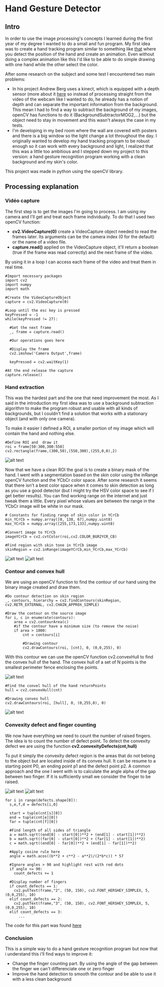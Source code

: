 # Hand Gesture Detector

## Intro

 In order to use the image processing's concepts I learned during the first year of my degree I wanted to do a small and fun program. My first idea was to create a hand tracking program similar to something like [that](https://vimeo.com/18103562) where you detect the position of the hand and create an animation. Even without doing a complex animation like this I'd like to be able to do simple drawing with one hand while the other select the color.

After some research on the subject and some test I encountered two main problems:

- In his project Andrew Berg uses a kinect, which is equipped with a depth sensor (more about it [here](https://www.youtube.com/watch?v=uq9SEJxZiUg) so instead of processing straight from the video of the webcam like I wanted to do, he already has a notion of depth and can separate the important information from the background. This mean I had to find a way to subtract the background of my images, openCV has functions to do it (BackgroundSubtractorMOG2,...) but the object need to stay in movement and this wasn't always the case in my tests.
- I'm developing in my bed room where the wall are covered with posters and there is a big window so the light change a lot throughout the day. I originally wanted to develop my hand tracking program to be robust enough so it can work with every background and light, I realized that this was a little too ambitious and I stepped down my project to this version: a hand gesture recognition program working with a clean background and my skin's color.

This project was made in python using the openCV library.

## Processing explanation

### Vidéo capture



The first step is to get the images I'm going to process. I am using my camera and I'll get and treat each frame individually. To do that I used two openCV function:

- **cv2.VideoCapture(0)** create a VideoCapture object needed to read the frames later. Its arguments can be the camera index (0 for the default) or the name of a video file.
- **capture.read()** applied on the VideoCapture object, it'll return a boolean (true if the frame was read correctly) and the next frame of the video.

By using it in a loop I can access each frame of the video and treat them in real time. 

```
#Import necessary packages
import cv2
import numpy
import math

#Create the VideoCaptureObject
capture = cv2.VideoCapture(0)

#Loop until the esc key is pressed
keyPressed = -1
while(keyPressed != 27):

  #Get the next frame
  _, frame = capture.read()

  #Our operations goes here

  #Display the frame
  cv2.imshow('Camera Output',frame)

  keyPressed = cv2.waitKey(1)

#At the end release the capture
capture.release()
```

### Hand extraction

 This was the hardest part and the one that need improvement the most. As I said in the introduction my first idea was to use a background subtraction algorithm to make the program robust and usable with all kinds of backgrounds, but I couldn't find a solution that works with a stationary object (and with only one camera).

To make it easier I defined a ROI, a smaller portion of my image which will contain the hand and nothing else. 

```
#Define ROI and  draw it
roi = frame[50:300,300:550]
cv2.rectangle(frame,(300,50),(550,300),(255,0,0),2)
```

![alt text](https://raw.githubusercontent.com/Aelly/Image-processing/master/ImageDoc/HandGesture_1.jpg)

Now that we have a clean ROI the goal is to create a binary mask of the hand. I went with a segmentation based on the skin color using the inRange openCV function and the YCbCr color space. After some research it seems that there isn't a best color space when it comes to skin detection as long as you use a good detector (but I might try the HSV color space to see if I get better results). You can find working range on the internet and just tweak them a little. Every pixel whose values are between the range in the YCbCr image will be white in our mask. 

```
# Constants for finding range of skin color in YCrCb
min_YCrCb = numpy.array([0, 138, 67],numpy.uint8)
max_YCrCb = numpy.array([255,173,133],numpy.uint8)

#Convert image to YCrCb
imageYCrCb = cv2.cvtColor(roi,cv2.COLOR_BGR2YCR_CB)

#Find region with skin tone in YCrCb image
skinRegion = cv2.inRange(imageYCrCb,min_YCrCb,max_YCrCb)
```
![alt text](https://raw.githubusercontent.com/Aelly/Image-processing/master/ImageDoc/HandGesture_2.jpg)
![alt text](https://raw.githubusercontent.com/Aelly/Image-processing/master/ImageDoc/HandGesture_3.jpg)

### Contour and convex hull

We are using an openCV function to find the contour of our hand using the binary image created and draw them. 

```
#Do contour detection on skin region
_, contours, hierarchy = cv2.findContours(skinRegion, cv2.RETR_EXTERNAL, cv2.CHAIN_APPROX_SIMPLE)

#Draw the contour on the source image
for i, c in enumerate(contours):
    area = cv2.contourArea(c)
    #if the contour have a minimum size (to remove the noise)
    if area > 1000:
        cnt = contours[i]

        #Drawing contour
        cv2.drawContours(roi, [cnt], 0, (0,0,255), 0)
```

With this contour we can use the openCV function cv2.convexHull to find the convex hull of the hand. The convex hull of a set of N points is the smallest perimeter fence enclosing the points. 

![alt text](https://raw.githubusercontent.com/Aelly/Image-processing/master/ImageDoc/HandGesture_5.png)

```
#Find the convel hull of the hand returnPoints
hull = cv2.convexHull(cnt)

#Drawing convex hull
cv2.drawContours(roi, [hull], 0, (0,255,0), 0)
```

![alt text](https://raw.githubusercontent.com/Aelly/Image-processing/master/ImageDoc/HandGesture_4.jpg)

### Convexity defect and finger counting

 We now have everything we need to count the number of raised fingers. The idea is to count the number of defect point. To detect the convexity defect we are using the function **cv2.convexityDefects(cnt,hull)**

To put it simply the convexity defect region is the areas that do not belong to the object but are located inside of its convex hull. It can be resume to a starting point P0, an ending point p1 and the defect point p2. A common approach and the one I went with is to calculate the angle alpha of the gap between two finger. If it is sufficiently small we consider the finger to be raised. 

![alt text](https://raw.githubusercontent.com/Aelly/Image-processing/master/ImageDoc/HandGesture_6.png)
![alt text](https://raw.githubusercontent.com/Aelly/Image-processing/master/ImageDoc/HandGesture_7.png)

```
for i in range(defects.shape[0]):
  s,e,f,d = defects[i,0]

  start = tuple(cnt[s][0])
  end = tuple(cnt[e][0])
  far = tuple(cnt[f][0])

  #Find length of all sides of triangle
  a = math.sqrt((end[0] - start[0])**2 + (end[1] - start[1])**2)
  b = math.sqrt((far[0] - start[0])**2 + (far[1] - start[1])**2)
  c = math.sqrt((end[0] - far[0])**2 + (end[1] - far[1])**2)

  #Apply cosine rule here
  angle = math.acos((b**2 + c**2 - a**2)/(2*b*c)) * 57

  #Ignore angles > 90 and highlight rest with red dots
  if angle <= 90:
    count_defects += 1

  #Display number of fingers
  if count_defects == 1:
    cv2.putText(frame,"2", (50, 150), cv2.FONT_HERSHEY_SIMPLEX, 5, (0,0,255), 10)
  elif count_defects == 2:
    cv2.putText(frame,"3", (50, 150), cv2.FONT_HERSHEY_SIMPLEX, 5, (0,0,255), 10)
  elif count_defects == 3:
      ...
```

The code for this part was found [here](https://github.com/vipul-sharma20/gesture-opencv)

### Conclusion

This is a simple way to do a hand gesture recognition program but now that i understand this i'll find ways to improve it:

- Change the finger counting part. By using the angle of the gap between the finger we can't differenciate one or zero finger
- Improve the hand detection to smooth the contour and be able to use it with a less clean background
